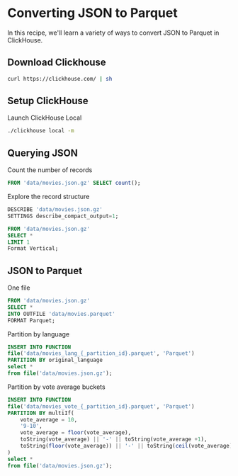 # Converting JSON to Parquet

In this recipe, we'll learn a variety of ways to convert JSON to Parquet in ClickHouse.

## Download Clickhouse

```bash
curl https://clickhouse.com/ | sh
```

## Setup ClickHouse

Launch ClickHouse Local

```bash
./clickhouse local -m
```

## Querying JSON

Count the number of records

```sql
FROM 'data/movies.json.gz' SELECT count();
```

Explore the record structure

```sql
DESCRIBE 'data/movies.json.gz'
SETTINGS describe_compact_output=1;
```

```sql
FROM 'data/movies.json.gz' 
SELECT *
LIMIT 1
Format Vertical;
```

## JSON to Parquet

One file

```sql
FROM 'data/movies.json.gz' 
SELECT *
INTO OUTFILE 'data/movies.parquet' 
FORMAT Parquet;
```

Partition by language

```sql
INSERT INTO FUNCTION 
file('data/movies_lang_{_partition_id}.parquet', 'Parquet') 
PARTITION BY original_language
select *
from file('data/movies.json.gz');
```

Partition by vote average buckets

```sql
INSERT INTO FUNCTION 
file('data/movies_vote_{_partition_id}.parquet', 'Parquet') 
PARTITION BY multiIf(
    vote_average = 10,
    '9-10',
    vote_average = floor(vote_average),
    toString(vote_average) || '-' || toString(vote_average +1),
    toString(floor(vote_average)) || '-' || toString(ceil(vote_average))
)
select *
from file('data/movies.json.gz');
```